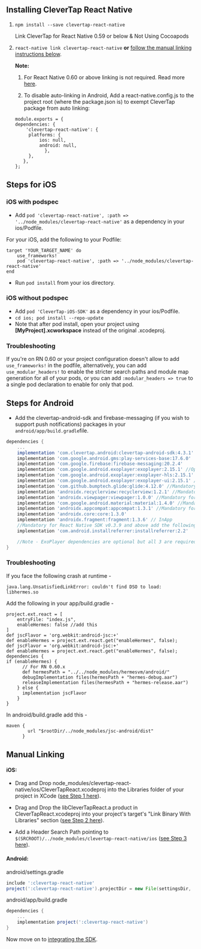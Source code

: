 ## Installing CleverTap React Native

1. `npm install --save clevertap-react-native`

     Link CleverTap for React Native 0.59 or below & Not Using Cocoapods

2. `react-native link clevertap-react-native` **or** [follow the manual linking instructions below](#manual-linking).

    **Note:**
    
    1. For React Native 0.60 or above linking is not required. Read more [here](https://github.com/react-native-community/cli/blob/master/docs/autolinking.md).
    
    2. To disable auto-linking in Android, Add a react-native.config.js to the project root (where the package.json is) to exempt CleverTap package from auto linking:
    
    ```
    module.exports = {
	dependencies: {
   	 	'clevertap-react-native': {
   	  	 platforms: {
     	  	 ios: null,
      	  	 android: null,
     	       },
   	     },
  	   },
	};
    ```
    
  
  ## Steps for iOS ##
  

### iOS with podspec
- Add `pod 'clevertap-react-native', :path => '../node_modules/clevertap-react-native'` as a dependency in your ios/Podfile.

For your iOS, add the following to your Podfile:

```
target 'YOUR_TARGET_NAME' do  
    use_frameworks!
    pod 'clevertap-react-native', :path => '../node_modules/clevertap-react-native'
end
```

- Run `pod install` from your ios directory.

### iOS without podspec
- Add `pod 'CleverTap-iOS-SDK'` as a dependency in your ios/Podfile.
- `cd ios; pod install --repo-update`
- Note that after pod install, open your project using **[MyProject].xcworkspace** instead of the original .xcodeproj.

### Troubleshooting  

If you're on RN 0.60 or your project configuration doesn't allow to add `use_frameworks!` in the podfile, alternatively, you can add `use_modular_headers!` to enable the stricter search paths and module map generation for all of your pods, or you can add `:modular_headers => true` to a single pod declaration to enable for only that pod.


## Steps for Android ##


- Add the clevertap-android-sdk and firebase-messaging (if you wish to support push notifications) packages in your `android/app/build.gradle`file.
```gradle
dependencies {
	...
    implementation 'com.clevertap.android:clevertap-android-sdk:4.3.1'
    implementation 'com.google.android.gms:play-services-base:17.6.0'
    implementation 'com.google.firebase:firebase-messaging:20.2.4'
    implementation 'com.google.android.exoplayer:exoplayer:2.15.1' //Optional for Audio/Video
    implementation 'com.google.android.exoplayer:exoplayer-hls:2.15.1' //Optional for Audio/Video
    implementation 'com.google.android.exoplayer:exoplayer-ui:2.15.1' //Optional for Audio/Video
    implementation 'com.github.bumptech.glide:glide:4.12.0' //Mandatory for App Inbox
    implementation 'androidx.recyclerview:recyclerview:1.2.1' //Mandatory for App Inbox
    implementation 'androidx.viewpager:viewpager:1.0.0' //Mandatory for App Inbox
    implementation 'com.google.android.material:material:1.4.0' //Mandatory for App Inbox
    implementation 'androidx.appcompat:appcompat:1.3.1' //Mandatory for App Inbox
    implementation 'androidx.core:core:1.3.0'
    implementation 'androidx.fragment:fragment:1.3.6' // InApp
    //Mandatory for React Native SDK v0.3.9 and above add the following -
    implementation 'com.android.installreferrer:installreferrer:2.2'

    //Note - ExoPlayer dependencies are optional but all 3 are required for Audio/Video Inbox and InApp Messages
}
```
### Troubleshooting  

If you face the following crash at runtime -

```java.lang.UnsatisfiedLinkError: couldn't find DSO to load: libhermes.so```

Add the following in your app/build.gradle -

```
project.ext.react = [
    entryFile: "index.js",
    enableHermes: false //add this
]
def jscFlavor = 'org.webkit:android-jsc:+'
def enableHermes = project.ext.react.get("enableHermes", false);
def jscFlavor = 'org.webkit:android-jsc:+'
def enableHermes = project.ext.react.get("enableHermes", false);
dependencies {
if (enableHermes) {
      // For RN 0.60.x
      def hermesPath = "../../node_modules/hermesvm/android/"
      debugImplementation files(hermesPath + "hermes-debug.aar")
      releaseImplementation files(hermesPath + "hermes-release.aar")
    } else {
      implementation jscFlavor
    }
}
```
In android/build.gradle add this -

```
maven {
        url "$rootDir/../node_modules/jsc-android/dist"
      }
```

## Manual Linking ##

#### iOS:
- Drag and Drop node_modules/clevertap-react-native/ios/CleverTapReact.xcodeproj into the Libraries folder of your project in XCode ([see Step 1 here](http://facebook.github.io/react-native/docs/linking-libraries-ios.html#manual-linking)).

- Drag and Drop the libCleverTapReact.a product in CleverTapReact.xcodeproj into your project's target's "Link Binary With Libraries" section ([see Step 2 here](http://facebook.github.io/react-native/docs/linking-libraries-ios.html#manual-linking)).

- Add a Header Search Path pointing to `$(SRCROOT)/../node_modules/clevertap-react-native/ios` ([see Step 3 here](http://facebook.github.io/react-native/docs/linking-libraries-ios.html#manual-linking)).

#### Android:
android/settings.gradle

```gradle
include ':clevertap-react-native'
project(':clevertap-react-native').projectDir = new File(settingsDir, '../node_modules/clevertap-react-native/android')
```
android/app/build.gradle
```gradle
dependencies {
    ...
    implementation project(':clevertap-react-native')
}
```

Now move on to [integrating the SDK](./integration.md).
